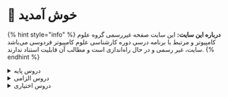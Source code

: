 # 👋 خوش آمدید 
{% hint style="info" %}
**درباره این سایت:** این سایت صفحه غیررسمی گروه علوم کامپیوتر و مرتبط با برنامه درسی دوره کارشناسی علوم کامپیوتر فردوسی می‌باشد
سایت، غیر رسمی و در حال راه‌اندازی است و مطالب آن قابلیت استناد ندارند.
{% endhint %}

<details>
<summary>دروس پایه</summary>

* [احتمال م‍قدماتی](docs/base/Elementary-Probability)
* [تحلیل داده‌ها با نرم‌افزارهای عمومی](docs/base/Graphical-and-Exploratory-data-analysis)
* [ریاضی عمومی ۱](docs/base/Calculus-I)
* [ریاضی عمومی ۱](docs/base/Calculus-II)
* [کارگاه کامپیوتر ۱](docs/base/Computer-Workshop-I)
* [مبانی اقتصاد](docs/base/Basics-of-Economics)
* [مبانی کامپیوتر و برنامه‌سازی](docs/base/Fundamentals-of-Computer-Programming)
* [معادلات دیفرانسیل](docs/base/Differential-Equations)

</details>

<details>

<summary>دروس الزامی</summary>

* [` `نظریه بازی](docs/mandatory/Game-Theory)
* [اصول سیستم‌های کامپیوتری](docs/mandatory/Principles-of-Computer-Systems)
* [آمار محاسباتی](docs/mandatory/Computational-Statistics)
* [آمار و احتمال ۱](docs/mandatory/Probability-and-Statistics-I)
* [برنامه‌نویسی پایتون](docs/mandatory/Python-Programming)
* [برنامه‌نویسی پیشرفته](docs/mandatory/Advanced-Programming)
* [بهینه‌سازی غیرخطی](docs/mandatory/Nonlinear-Optimization)
* [پایگاه داده](docs/mandatory/Databases)
* [تحلیل آماری داده‌ها](docs/mandatory/Statistical-Data-Analysis)
* [جبر خطی عددی](docs/mandatory/Numerical-Linear-Algebra)
* [داده‌کاوی مقدماتی](docs/mandatory/Elementary-Data-Mining)
* [روش‌های آماری](docs/mandatory/Statistical-Methods)
* [ساختمان داده و الگوریتم‌ها](docs/mandatory/Data-Structures-and-Algorithms)
* [طراحی و تحلیل الگوریتم‌ها](docs/mandatory/Design-and-Analysis-of-Algorithms)
* [کارگاه کامپیوتر ۲](docs/mandatory/Computer-Workshop-II)
* [مبانی آنالیز ریاضی](docs/mandatory/Foundation-of-Mathematical-Analysis)
* [مبانی آنالیزعددی](docs/mandatory/Foundation-of-Numerical-Analysis)
* [مبانی ترکیبیات](docs/mandatory/Foundation-of-Combinatorics)
* [مبانی علوم ریاضی](docs/mandatory/Foundation-of-Mathematics)
* [مبانی ماتریس‌ها و جبرخطی](docs/mandatory/Foundation-of-Matrix-and-Linear-Algebra)
* [مبانی منطق و نظریه مجموعه ها](docs/mandatory/Fundamentals-of-Logic)
* [مبانی نظریه محاسبه](docs/mandatory/Introduction-to-The-theory-of-Computation)
* [یادگیری ماشین  مقدماتی](docs/mandatory/Elementary-Machine-Learning)

</details>

<details>

<summary>دروس اختیاری</summary>

* [` `هوش تجاری  مقدماتی](docs/elective/Elementary-Business-intelligence)
* [اصول سیستم‌های عامل](docs/elective/Principles-of-Operating-Systems)
* [اصول طراحی نرم افزار](docs/elective/Principles-of-SoftwareDesign)
* [اصول مصورسازی داده‌ها](docs/elective/Elements-of-data-visualization)
* [الگوریتم‌های تصادفی](docs/elective/Randomized-Algorithms)
* [آزمایشگاه ریاضی](docs/elective/Mathematics-Lab)
* [آشنایی با تحلیل کلان داده‌ها](docs/elective/Introduction-to-Big-Data-Analysis)
* [آشنایی با نظریه بازی ها](docs/elective/Introduction-to-Game-Theory)
* [آشنایی با یادگیری عمیق](docs/elective/Introduction-to-Deep-Learning)
* [آمار و احتمال ۲](docs/elective/Probability-and-Statistics-II)
* [آنالیز عددی](docs/elective/Numerical-Analysis)
* [برنامه‌نویسی امن](docs/elective/Secure-Programming)
* [برنامه‌نویسی موبایل](docs/elective/Mobile-Programming)
* [برنامه‌نویسی وب](docs/elective/Web-Programming)
* [بهینه‌سازی گسسته](docs/elective/Discrete-Optimization)
* [پروژه کارشناسی](docs/elective/Project)
* [تجارت الکترونیک](docs/elective/Electronic-Commerce)
* [تحقیق در عملیات](docs/elective/Operations-research)
* [توسعه کسب و کارهای نوپا](docs/elective/New-Business-Development)
* [رایانش چند‌هسته‌ای](docs/elective/Multicore-Computing)
* [رگرسیون ۱](docs/elective/Regression-I)
* [رمزنگاری](docs/elective/Cryptography)
* [ریاضیات فازی](docs/elective/Fuzzy-Mathematics)
* [سری های زمانی](docs/elective/Time-Series)
* [سیگنال‌ها و سیستم‌ها](docs/elective/Signals-and-Systems)
* [شبکه‌های اجتماعی](docs/elective/Social-Networks)
* [شبکه‌های کامپیوتری](docs/elective/Computer-Networks)
* [شبیه سازی کامپیوتری](docs/elective/Computerized-Simulation)
* [فرایند های تصادفی](docs/elective/Stochastic-Processes)
* [کارآموزی](docs/elective/Apprenticeship)
* [کامپایلر](docs/elective/Compiler)
* [گرافیک کامپیوتری](docs/elective/Computer-Graphics)
* [مباحثی در الگوریتم‌ها](docs/elective/Topics-in-Algorithms)
* [مباحثی در علوم کامپیوتر](docs/elective/Topics-in-Computer-Science)
* [مبانی آنالیز فوریه و موجک ها](docs/elective/Introduction-to-Fourier-and-Wavelet-Analysis)
* [مبانی بیوانفورماتیک](docs/elective/Fundamentals-of-Bioinformatic)
* [مبانی جبر](docs/elective/Foundation-of-Algebra)
* [مبانی رایانش ابری](docs/elective/Cloud-Computing-Fundamentals)
* [مبانی کارآفرینی](docs/elective/Foundations-of-Entrepreneurship)
* [مدلسازی ریاضی](docs/elective/Elementary-Mathematical-Modeling)
* [مدیریت پروژه‌های فناوری اطلاعات](docs/elective/Information-Technology-Project-Management)
* [مدیریت و کنترل پروژه](docs/elective/Management-and-Project-Control)
* [معناشناسی عملیاتی برنامه‌نویسی](docs/elective/Operational-Semantics-of-Programming)
* [منطق برای علوم کامپیوتر](docs/elective/Logic-for-Computer-Science)
* [نظریه گراف و کاربردها](docs/elective/Graph-Theory-and-Applications)
* [نظریه محاسبه](docs/elective/Theory-of-Computation)
* [نظریه مقدماتی کد گذاری](docs/elective/Elementary-Coding-Theory)
* [هندسه محاسباتی](docs/elective/Computational-Geometry)
* [هوش محاسباتی](docs/elective/Computational-Intelligence)
* [هوش مصنوعی](docs/elective/Artificial-Intelligence)
* [پردازش تصویر مقدماتی](docs/elective/Elementary-Image-Processing)
* [مبانی و اصول مدیریت](docs/elective/Basics-and-Principles-of-Management)

</details>
